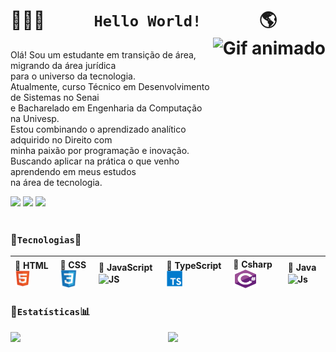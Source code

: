 #  🧑🏻‍💻 ```      Hello World!       ``` :earth_americas: <img src="https://github.com/user-attachments/assets/2124bc7c-8c64-478d-b58f-40e10b7f85e4" height="300px" align="right" alt="Gif animado">
  Olá!   Sou um estudante em transição de área, migrando da área jurídica <br>
  para o universo da tecnologia.<br>
  Atualmente, curso Técnico em Desenvolvimento de Sistemas no Senai<br>
  e Bacharelado em Engenharia da Computação na Univesp.<br>
  Estou combinando o aprendizado analítico adquirido no Direito com <br>
  minha paixão por programação e inovação.<br>
  Buscando aplicar na prática o que venho aprendendo em meus estudos<br>
  na área de tecnologia.
  
  <div> 
    <a href="https://www.instagram.com/kenps.souza/" target="_blank"><img src="https://img.shields.io/badge/Instagram-E4405F?style=for-the-badge&logo=instagram&logoColor=white"></a> 
    <a href="https://www.linkedin.com/in/kenps-dev-adv/" target="_blank"><img src="https://img.shields.io/badge/LinkedIn-0077B5?style=for-the-badge&logo=linkedin&logoColor=white"></a>
    <a href="mailto:kenpsrossi@gmail.com" target="_blank"><img src="https://img.shields.io/badge/-Gmail-%23333?style=for-the-badge&logo=gmail&logoColor=white"></a>
  </div>

<br>

###  🔸```Tecnologias```:notebook_with_decorative_cover:
| 🔸 **HTML** <img align="center" alt="HTML" height="25" width="25" src="https://raw.githubusercontent.com/devicons/devicon/master/icons/html5/html5-original.svg"> | :small_orange_diamond: **CSS** <img align="center" alt="CSS" height="28" width="28" src="https://raw.githubusercontent.com/devicons/devicon/master/icons/css3/css3-original.svg"> | 🔸 **JavaScript** <img align="center" alt="JS" height="30" width="30" src="https://img.icons8.com/?size=48&id=108784&format=png"> |🔸 **TypeScript** <img align="center" alt="Js" height="25" width="25" src="https://raw.githubusercontent.com/devicons/devicon/master/icons/typescript/typescript-plain.svg">  |  🔸 **Csharp** <img align="center" alt="Js" height="30" width="40" src="https://raw.githubusercontent.com/devicons/devicon/master/icons/csharp/csharp-original.svg">  |  🔸 **Java** <img align="center" alt="Js" height="50" width="40" src="https://cdn.jsdelivr.net/gh/devicons/devicon@latest/icons/java/java-original-wordmark.svg">  |
|:----- |:----- |:----- |:----- |:----- | :------ |

  
### 🔸```Estatísticas```:bar_chart:
<div style="display: flex; justify-content: space-between; width: 100%; align-items: center;">
  <img height="200em" src="https://github-readme-stats.vercel.app/api/top-langs/?username=KenpsSouza&layout=compact&langs_count=10&theme=tokyonight&custom_title=Tecnologias" style="flex: 1;"/>
  
  <img height="200em" src="https://github-readme-stats.vercel.app/api?username=KenpsSouza&show_icons=true&theme=tokyonight&include_all_commits=true&locale=pt-br&count_private=true" style="flex: 1;"/>
</div>



